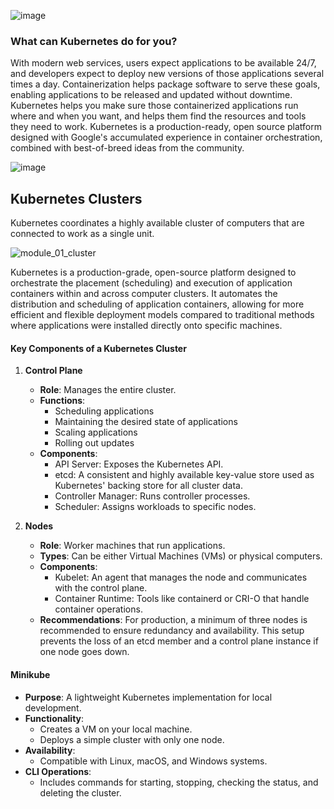 ![image](https://github.com/Sagar-Chowdhury/Kubernetes-Notes/assets/76145064/ed2a56e0-050a-4e28-8ef4-8b902c143f27)

### What can Kubernetes do for you?

With modern web services, users expect applications to be available 24/7, and developers expect to deploy new versions of those applications several times a day. Containerization helps package software to serve these goals, enabling applications to be released and updated without downtime. Kubernetes helps you make sure those containerized applications run where and when you want, and helps them find the resources and tools they need to work. Kubernetes is a production-ready, open source platform designed with Google's accumulated experience in container orchestration, combined with best-of-breed ideas from the community.


![image](https://github.com/Sagar-Chowdhury/Kubernetes-Notes/assets/76145064/9b23a493-43da-40d3-818a-362b2639d4dd)

## Kubernetes Clusters
Kubernetes coordinates a highly available cluster of computers that are connected to work as a single unit.

![module_01_cluster](https://github.com/Sagar-Chowdhury/Kubernetes-Notes/assets/76145064/36413442-5996-44e3-9600-9fe9ce008c03)

Kubernetes is a production-grade, open-source platform designed to orchestrate the placement (scheduling) and execution of application containers within and across computer clusters. It automates the distribution and scheduling of application containers, allowing for more efficient and flexible deployment models compared to traditional methods where applications were installed directly onto specific machines.

#### Key Components of a Kubernetes Cluster

1. **Control Plane**
    - **Role**: Manages the entire cluster.
    - **Functions**: 
        - Scheduling applications
        - Maintaining the desired state of applications
        - Scaling applications
        - Rolling out updates
    - **Components**:
        - API Server: Exposes the Kubernetes API.
        - etcd: A consistent and highly available key-value store used as Kubernetes' backing store for all cluster data.
        - Controller Manager: Runs controller processes.
        - Scheduler: Assigns workloads to specific nodes.

2. **Nodes**
    - **Role**: Worker machines that run applications.
    - **Types**: Can be either Virtual Machines (VMs) or physical computers.
    - **Components**:
        - Kubelet: An agent that manages the node and communicates with the control plane.
        - Container Runtime: Tools like containerd or CRI-O that handle container operations.
    - **Recommendations**: For production, a minimum of three nodes is recommended to ensure redundancy and availability. This setup prevents the loss of an etcd member and a control plane instance if one node goes down.


#### Minikube

- **Purpose**: A lightweight Kubernetes implementation for local development.
- **Functionality**: 
    - Creates a VM on your local machine.
    - Deploys a simple cluster with only one node.
- **Availability**: 
    - Compatible with Linux, macOS, and Windows systems.
- **CLI Operations**: 
    - Includes commands for starting, stopping, checking the status, and deleting the cluster.

